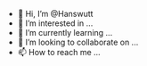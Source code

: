 - 👋 Hi, I’m @Hanswutt
- 👀 I’m interested in ...
- 🌱 I’m currently learning ...
- 💞️ I’m looking to collaborate on ...
- 📫 How to reach me ...

<!---
Hanswutt/Hanswutt is a ✨ special ✨ repository because its `README.md` (this file) appears on your GitHub profile.
You can click the Preview link to take a look at your changes.
-->
